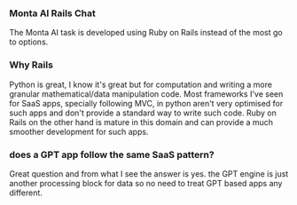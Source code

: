 ### Monta AI Rails Chat

The Monta AI task is developed using Ruby on Rails instead of the most go to options.

### Why Rails

Python is great, I know it's great but for computation and writing a more granular mathematical/data manipulation code.
Most frameworks I've seen for SaaS apps, specially following MVC, in python aren't very optimised for such apps and don't provide a standard way to write such code. Ruby on Rails on the other hand is mature in this domain and can provide a much smoother development for such apps.

### does a GPT app follow the same SaaS pattern?
Great question and from what I see the answer is yes. the GPT engine is just another processing block for data so no need to treat GPT based apps any different.